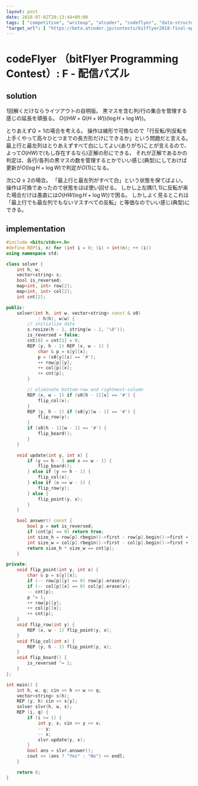 ```yaml
---
layout: post
date: 2018-07-02T20:13:44+09:00
tags: [ "competitive", "writeup", "atcoder", "codeflyer", "data-structure" ]
"target_url": [ "https://beta.atcoder.jp/contests/bitflyer2018-final-open/tasks/bitflyer2018_final_f" ]
---
```


# codeFlyer （bitFlyer Programming Contest）: F - 配信パズル

## solution

$1$回解くだけならライツアウトの自明版。
黒マスを含む列/行の集合を管理する感じの延長を頑張る。
$O((HW + Q (H + W))(\log H + \log W))$。

とりあえず$Q = 1$の場合を考える。
操作は線形で可換なので「行反転/列反転を上手くやって高々ひとつまでの長方形だけにできるか」という問題だと言える。
最上行と最左列はとりあえずすべて白にしてよい(ありがち)ことが言えるので、よって$O(HW)$で(もし存在するなら)正解の形にできる。
それが正解であるかの判定は、各行/各列の黒マスの数を管理するとかでいい感じ(典型)にしておけば更新が$O(\log H + \log W)$で判定が$O(1)$になる。

次に$Q \ge 2$の場合。
「最上行と最左列がすべて白」という状態を保てばよい。
操作は可換であったので状態をほぼ使い回せる。
しかし上左隅$(1, 1)$に反転が来た場合だけは愚直には$O(HW (\log H + \log W))$で困る。
しかしよく見るとこれは「最上行でも最左列でもないマスすべての反転」と等価なのでいい感じ(典型)にできる。

## implementation

``` c++
#include <bits/stdc++.h>
#define REP(i, n) for (int i = 0; (i) < int(n); ++ (i))
using namespace std;

class solver {
    int h, w;
    vector<string> s;
    bool is_reversed;
    map<int, int> row[2];
    map<int, int> col[2];
    int cnt[2];

public:
    solver(int h, int w, vector<string> const & s0)
            : h(h), w(w) {
        // initialize data
        s.resize(h - 1, string(w - 1, '\0'));
        is_reversed = false;
        cnt[0] = cnt[1] = 0;
        REP (y, h - 1) REP (x, w - 1) {
            char & p = s[y][x];
            p = (s0[y][x] == '#');
            ++ row[p][y];
            ++ col[p][x];
            ++ cnt[p];
        }

        // eliminate bottom-row and rightmost-column
        REP (x, w - 1) if (s0[h - 1][x] == '#') {
            flip_col(x);
        }
        REP (y, h - 1) if (s0[y][w - 1] == '#') {
            flip_row(y);
        }
        if (s0[h - 1][w - 1] == '#') {
            flip_board();
        }
    }

    void update(int y, int x) {
        if (y == h - 1 and x == w - 1) {
            flip_board();
        } else if (y == h - 1) {
            flip_col(x);
        } else if (x == w - 1) {
            flip_row(y);
        } else {
            flip_point(y, x);
        }
    }

    bool answer() const {
        bool p = not is_reversed;
        if (cnt[p] == 0) return true;
        int size_h = row[p].rbegin()->first - row[p].begin()->first + 1;
        int size_w = col[p].rbegin()->first - col[p].begin()->first + 1;
        return size_h * size_w == cnt[p];
    }

private:
    void flip_point(int y, int x) {
        char & p = s[y][x];
        if (-- row[p][y] == 0) row[p].erase(y);
        if (-- col[p][x] == 0) col[p].erase(x);
        -- cnt[p];
        p ^= 1;
        ++ row[p][y];
        ++ col[p][x];
        ++ cnt[p];
    }
    void flip_row(int y) {
        REP (x, w - 1) flip_point(y, x);
    }
    void flip_col(int x) {
        REP (y, h - 1) flip_point(y, x);
    }
    void flip_board() {
        is_reversed ^= 1;
    }
};

int main() {
    int h, w, q; cin >> h >> w >> q;
    vector<string> s(h);
    REP (y, h) cin >> s[y];
    solver slvr(h, w, s);
    REP (i, q) {
        if (i >= 1) {
            int y, x; cin >> y >> x;
            -- y;
            -- x;
            slvr.update(y, x);
        }
        bool ans = slvr.answer();
        cout << (ans ? "Yes" : "No") << endl;
    }

    return 0;
}
```
